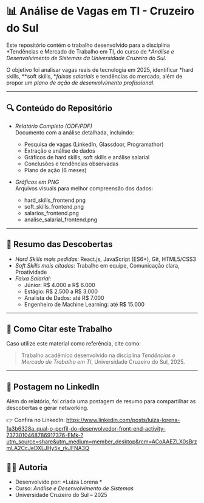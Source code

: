 # 📊 Análise de Vagas em TI - Cruzeiro do Sul

Este repositório contém o trabalho desenvolvido para a disciplina *Tendências e Mercado de Trabalho em TI, do curso de **Análise e Desenvolvimento de Sistemas da Universidade Cruzeiro do Sul*.  

O objetivo foi analisar vagas reais de tecnologia em 2025, identificar *hard skills, **soft skills, **faixas salariais* e tendências do mercado, além de propor um *plano de ação de desenvolvimento profissional*.

---

## 🔍 Conteúdo do Repositório

- *Relatório Completo (ODF/PDF)*  
  Documento com a análise detalhada, incluindo:
  - Pesquisa de vagas (LinkedIn, Glassdoor, Programathor)  
  - Extração e análise de dados  
  - Gráficos de hard skills, soft skills e análise salarial  
  - Conclusões e tendências observadas  
  - Plano de ação (6 meses)  

- *Gráficos em PNG*  
  Arquivos visuais para melhor compreensão dos dados:
  - hard_skills_frontend.png  
  - soft_skills_frontend.png  
  - salarios_frontend.png  
  - analise_salarial_frontend.png

---

## 🧩 Resumo das Descobertas

- *Hard Skills mais pedidas:* React.js, JavaScript (ES6+), Git, HTML5/CSS3  
- *Soft Skills mais citadas:* Trabalho em equipe, Comunicação clara, Proatividade  
- *Faixa Salarial:*  
  - Júnior: R$ 4.000 a R$ 6.000  
  - Estágio: R$ 2.500 a R$ 3.000  
  - Analista de Dados: até R$ 7.000  
  - Engenheiro de Machine Learning: até R$ 15.000  

---

## 📌 Como Citar este Trabalho

Caso utilize este material como referência, cite como:  

> Trabalho acadêmico desenvolvido na disciplina *Tendências e Mercado de Trabalho em TI*, Universidade Cruzeiro do Sul, 2025.  

---

## 🔗 Postagem no LinkedIn

Além do relatório, foi criada uma postagem de resumo para compartilhar as descobertas e gerar networking.  

👉 Confira no LinkedIn: https://www.linkedin.com/posts/luiza-lorena-1a3b6328a_qual-o-perfil-do-desenvolvedor-front-end-activity-7373010468786917376-EMk-?utm_source=share&utm_medium=member_desktop&rcm=ACoAAEZLX0sBrzmLA2CcJeDXLJHy5x_rkJFNA3Q
## 👩‍💻 Autoria

- Desenvolvido por: *Luiza Lorena *  
- Curso: *Análise e Desenvolvimento de Sistemas*  
- Universidade Cruzeiro do Sul – 2025
